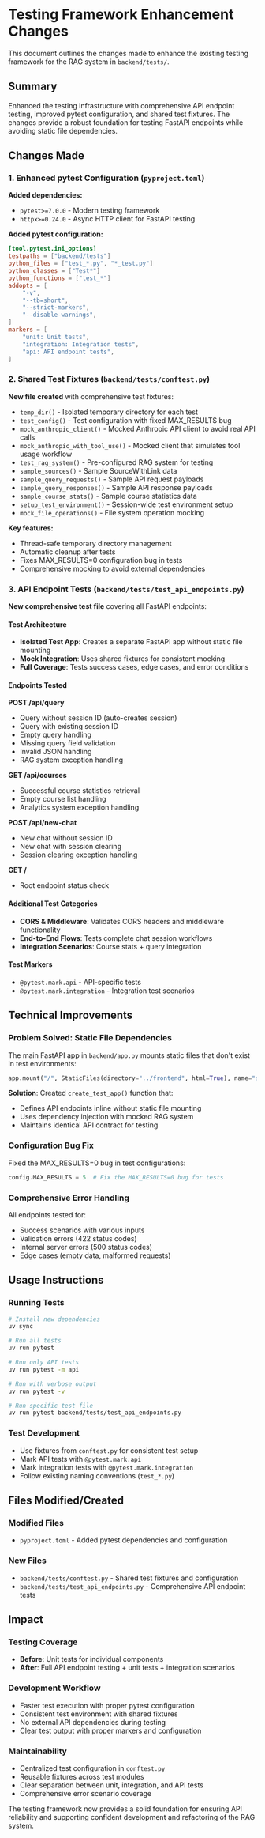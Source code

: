 # Testing Framework Enhancement Changes

This document outlines the changes made to enhance the existing testing framework for the RAG system in `backend/tests/`.

## Summary

Enhanced the testing infrastructure with comprehensive API endpoint testing, improved pytest configuration, and shared test fixtures. The changes provide a robust foundation for testing FastAPI endpoints while avoiding static file dependencies.

## Changes Made

### 1. Enhanced pytest Configuration (`pyproject.toml`)

**Added dependencies:**
- `pytest>=7.0.0` - Modern testing framework
- `httpx>=0.24.0` - Async HTTP client for FastAPI testing

**Added pytest configuration:**
```toml
[tool.pytest.ini_options]
testpaths = ["backend/tests"]
python_files = ["test_*.py", "*_test.py"]
python_classes = ["Test*"]
python_functions = ["test_*"]
addopts = [
    "-v",
    "--tb=short", 
    "--strict-markers",
    "--disable-warnings",
]
markers = [
    "unit: Unit tests",
    "integration: Integration tests",
    "api: API endpoint tests",
]
```

### 2. Shared Test Fixtures (`backend/tests/conftest.py`)

**New file created** with comprehensive test fixtures:

- `temp_dir()` - Isolated temporary directory for each test
- `test_config()` - Test configuration with fixed MAX_RESULTS bug
- `mock_anthropic_client()` - Mocked Anthropic API client to avoid real API calls
- `mock_anthropic_with_tool_use()` - Mocked client that simulates tool usage workflow
- `test_rag_system()` - Pre-configured RAG system for testing
- `sample_sources()` - Sample SourceWithLink data
- `sample_query_requests()` - Sample API request payloads
- `sample_query_responses()` - Sample API response payloads
- `sample_course_stats()` - Sample course statistics data
- `setup_test_environment()` - Session-wide test environment setup
- `mock_file_operations()` - File system operation mocking

**Key features:**
- Thread-safe temporary directory management
- Automatic cleanup after tests
- Fixes MAX_RESULTS=0 configuration bug in tests
- Comprehensive mocking to avoid external dependencies

### 3. API Endpoint Tests (`backend/tests/test_api_endpoints.py`)

**New comprehensive test file** covering all FastAPI endpoints:

#### Test Architecture
- **Isolated Test App**: Creates a separate FastAPI app without static file mounting
- **Mock Integration**: Uses shared fixtures for consistent mocking
- **Full Coverage**: Tests success cases, edge cases, and error conditions

#### Endpoints Tested

**POST /api/query**
- Query without session ID (auto-creates session)
- Query with existing session ID  
- Empty query handling
- Missing query field validation
- Invalid JSON handling
- RAG system exception handling

**GET /api/courses**
- Successful course statistics retrieval
- Empty course list handling
- Analytics system exception handling

**POST /api/new-chat**
- New chat without session ID
- New chat with session clearing
- Session clearing exception handling

**GET /** 
- Root endpoint status check

#### Additional Test Categories
- **CORS & Middleware**: Validates CORS headers and middleware functionality
- **End-to-End Flows**: Tests complete chat session workflows
- **Integration Scenarios**: Course stats + query integration

#### Test Markers
- `@pytest.mark.api` - API-specific tests
- `@pytest.mark.integration` - Integration test scenarios

## Technical Improvements

### Problem Solved: Static File Dependencies
The main FastAPI app in `backend/app.py` mounts static files that don't exist in test environments:
```python
app.mount("/", StaticFiles(directory="../frontend", html=True), name="static")
```

**Solution**: Created `create_test_app()` function that:
- Defines API endpoints inline without static file mounting
- Uses dependency injection with mocked RAG system
- Maintains identical API contract for testing

### Configuration Bug Fix
Fixed the MAX_RESULTS=0 bug in test configurations:
```python
config.MAX_RESULTS = 5  # Fix the MAX_RESULTS=0 bug for tests
```

### Comprehensive Error Handling
All endpoints tested for:
- Success scenarios with various inputs
- Validation errors (422 status codes)
- Internal server errors (500 status codes)
- Edge cases (empty data, malformed requests)

## Usage Instructions

### Running Tests
```bash
# Install new dependencies
uv sync

# Run all tests
uv run pytest

# Run only API tests
uv run pytest -m api

# Run with verbose output
uv run pytest -v

# Run specific test file
uv run pytest backend/tests/test_api_endpoints.py
```

### Test Development
- Use fixtures from `conftest.py` for consistent test setup
- Mark API tests with `@pytest.mark.api`
- Mark integration tests with `@pytest.mark.integration`
- Follow existing naming conventions (`test_*.py`)

## Files Modified/Created

### Modified Files
- `pyproject.toml` - Added pytest dependencies and configuration

### New Files  
- `backend/tests/conftest.py` - Shared test fixtures and configuration
- `backend/tests/test_api_endpoints.py` - Comprehensive API endpoint tests

## Impact

### Testing Coverage
- **Before**: Unit tests for individual components
- **After**: Full API endpoint testing + unit tests + integration scenarios

### Development Workflow
- Faster test execution with proper pytest configuration
- Consistent test environment with shared fixtures  
- No external API dependencies during testing
- Clear test output with proper markers and configuration

### Maintainability
- Centralized test configuration in `conftest.py`
- Reusable fixtures across test modules
- Clear separation between unit, integration, and API tests
- Comprehensive error scenario coverage

The testing framework now provides a solid foundation for ensuring API reliability and supporting confident development and refactoring of the RAG system.
